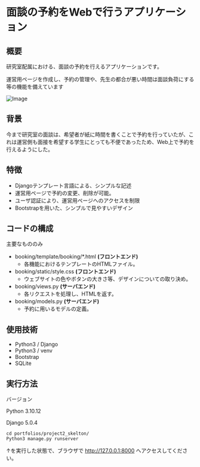 #  面談の予約をWebで行うアプリケーション

## 概要
研究室配属における、面談の予約を行えるアプリケーションです。

運営用ページを作成し、予約の管理や、先生の都合が悪い時間は面談負荷にする等の機能を備えています

![Image](https://github.com/user-attachments/assets/e2630b9b-c004-49bd-865d-58608f0dc8c1)

##  背景
今まで研究室の面談は、希望者が紙に時間を書くことで予約を行っていたが、これは運営側も面接を希望する学生にとっても不便であったため、Web上で予約を行えるようにした。

##  特徴
- Djangoテンプレート言語による、シンプルな記述
- 運営用ページで予約の変更、削除が可能。
- ユーザ認証により、運営用ページへのアクセスを制限
- Bootstrapを用いた、シンプルで見やすいデザイン

## コードの構成
主要なもののみ
- booking/template/booking/*.html __(フロントエンド)__
  - 各機能におけるテンプレートのHTMLファイル。
- booking/static/style.css __(フロントエンド)__
  - ウェブサイトの色やボタンの大きさ等、デザインについての取り決め。
- booking/views.py __(サーバエンド)__
  - 各リクエストを処理し、HTMLを返す。
- booking/models.py __(サーバエンド)__
  - 予約に用いるモデルの定義。

##  使用技術
- Python3 / Django
- Python3 / venv
- Bootstrap
- SQLite

##  実行方法
バージョン

Python 3.10.12

Django 5.0.4

```
cd portfolios/project2_skelton/
Python3 manage.py runserver
```

↑を実行した状態で、ブラウザで http://127.0.0.1:8000 へアクセスしてください。